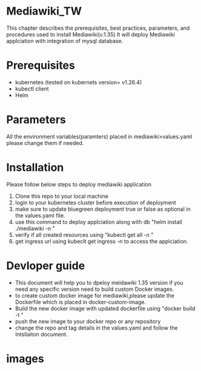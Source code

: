 # Mediawiki_TW
This chapter describes the prerequisites, best practices, parameters, and procedures used to install Mediawiki(v.1.35)
It will deploy Mediawiki applciation with integration of mysql database.
# Prerequisites
- kubernetes (tested on kubernets version= v1.26.4)
- kubectl client
- Helm 

# Parameters
All the environment variables(paramters) placed in mediawiki>values.yaml please change them if needed.

# Installation
Please follow below steps to deploy mediawiki application
1. Clone this repo to your local machine
2. login to your kubernetes cluster before execution of  deployment
3. make sure to update bluegreen deployment true or false as optional in the values.yaml file.
4. use this command to deploy applciation along with db "helm install <package name> ./mediawiki -n <namespace in k8s>"
5. verify if all created resources using "kubectl get all -n <namespace in k8s>"
6. get ingress url using kubeclt get ingress -n <namespace in k8s> to access the applciation.
# Devloper guide
- This document will help you to dpeloy meidawiki 1.35 version if you need any specific version need to build custom Docker images.
- to create custom docker image for mediawiki,please update the Dockerfile which is placed in docker-custom-image.
- Build the new docker image with updated dockerfile using "docker build -t <image-name> <path-to-Dockerfile>"
- push the new image to your docker repo or any repository
- change the repo and tag details in the values.yaml and follow the Intsllaiton document.
# images
